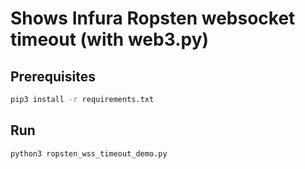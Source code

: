 # Shows Infura Ropsten websocket timeout (with web3.py)

## Prerequisites
```bash
pip3 install -r requirements.txt
```

## Run
```bash
python3 ropsten_wss_timeout_demo.py
```
